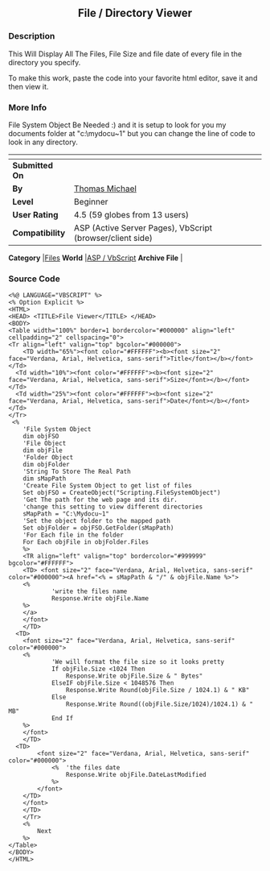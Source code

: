 ﻿<div align="center">

## File / Directory Viewer


</div>

### Description

This Will Display All The Files, File Size and file date of every file in the directory you specify.

To make this work, paste the code into your favorite html editor, save it and then view it.
 
### More Info
 
File System Object Be Needed :) and it is setup to look for you my documents folder at "c:\mydocu~1" but you can change the line of code to look in any directory.


<span>             |<span>
---                |---
**Submitted On**   |
**By**             |[Thomas Michael](https://github.com/Planet-Source-Code/PSCIndex/blob/master/ByAuthor/thomas-michael.md)
**Level**          |Beginner
**User Rating**    |4.5 (59 globes from 13 users)
**Compatibility**  |ASP \(Active Server Pages\), VbScript \(browser/client side\)

**Category**       |[Files](https://github.com/Planet-Source-Code/PSCIndex/blob/master/ByCategory/files__4-2.md)
**World**          |[ASP / VbScript](https://github.com/Planet-Source-Code/PSCIndex/blob/master/ByWorld/asp-vbscript.md)
**Archive File**   |[](https://github.com/Planet-Source-Code/thomas-michael-file-directory-viewer__4-6204/archive/master.zip)





### Source Code

```
<%@ LANGUAGE="VBSCRIPT" %>
<% Option Explicit %>
<HTML>
<HEAD> <TITLE>File Viewer</TITLE> </HEAD>
<BODY>
<Table width="100%" border=1 bordercolor="#000000" align="left" cellpadding="2" cellspacing="0">
<Tr align="left" valign="top" bgcolor="#000000">
	<TD width="65%"><font color="#FFFFFF"><b><font size="2" face="Verdana, Arial, Helvetica, sans-serif">Title</font></b></font></Td>
  <Td width="10%"><font color="#FFFFFF"><b><font size="2" face="Verdana, Arial, Helvetica, sans-serif">Size</font></b></font></Td>
  <Td width="25%"><font color="#FFFFFF"><b><font size="2" face="Verdana, Arial, Helvetica, sans-serif">Date</font></b></font></Td>
</Tr>
 <%
	'File System Object
	dim objFSO
	'File Object
	dim objFile
	'Folder Object
	dim objFolder
	'String To Store The Real Path
	dim sMapPath
	'Create File System Object to get list of files
	Set objFSO = CreateObject("Scripting.FileSystemObject")
	'Get The path for the web page and its dir.
	'change this setting to view different directories
	sMapPath = "C:\Mydocu~1"
	'Set the object folder to the mapped path
	Set objFolder = objFSO.GetFolder(sMapPath)
	'For Each file in the folder
	For Each objFile in objFolder.Files
	%>
	<TR align="left" valign="top" bordercolor="#999999" bgcolor="#FFFFFF">
  	<TD> <font size="2" face="Verdana, Arial, Helvetica, sans-serif" color="#000000"><A href="<% = sMapPath & "/" & objFile.Name %>">
	<%
			'write the files name
			Response.Write objFile.Name
	%>
	</a>
	</font>
	</TD>
  <TD>
	<font size="2" face="Verdana, Arial, Helvetica, sans-serif" color="#000000">
	<%
			'We will format the file size so it looks pretty
			If objFile.Size <1024 Then
				Response.Write objFile.Size & " Bytes"
			ElseIF objFile.Size < 1048576 Then
				Response.Write Round(objFile.Size / 1024.1) & " KB"
			Else
				Response.Write Round((objFile.Size/1024)/1024.1) & " MB"
			End If
	%>
	</font>
	</TD>
  <TD>
		<font size="2" face="Verdana, Arial, Helvetica, sans-serif" color="#000000">
			<%	'the files date
				Response.Write objFile.DateLastModified
			%>
		</font>
	</TD>
	</font>
	</TD>
	</Tr>
	<%
		Next
	%>
</Table>
</BODY>
</HTML>
```

